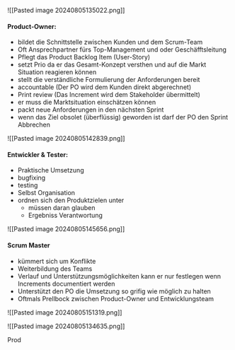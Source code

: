 ![[Pasted image 20240805135022.png]]

#### Product-Owner:
- bildet die Schnittstelle zwischen Kunden und dem Scrum-Team
- Oft Ansprechpartner fürs Top-Management und oder Geschäfftsleitung
- Pflegt das Product Backlog Item (User-Story)
- setzt Prio da er das Gesamt-Konzept versthen und auf die Markt Situation reagieren können
- stellt die verständliche Formulierung der Anforderungen bereit
- accountable (Der PO wird dem Kunden direkt abgerechnet)
- Print review (Das Increment wird dem Stakeholder übermittelt)
- er muss die Marktsituation einschätzen können
- packt neue Anforderungen in den nächsten Sprint
- wenn das Ziel obsolet (überflüssig) geworden ist darf der PO den Sprint Abbrechen

![[Pasted image 20240805142839.png]]


#### Entwickler & Tester:
- Praktische Umsetzung
- bugfixing
- testing
- Selbst Organisation
- ordnen sich den Produktzielen unter
	- müssen daran glauben
	- Ergebniss Verantwortung 

![[Pasted image 20240805145656.png]]

#### Scrum Master
 - kümmert sich um Konflikte
 - Weiterbildung des Teams
 - Verlauf und Unterstützungsmöglichkeiten kann er nur festlegen wenn Increments documentiert werden
 - Unterstützt den PO die Umsetzung so grifig wie möglich zu halten
 - Oftmals Prellbock zwischen Product-Owner und Entwicklungsteam

![[Pasted image 20240805151319.png]]



![[Pasted image 20240805134635.png]]

Prod
